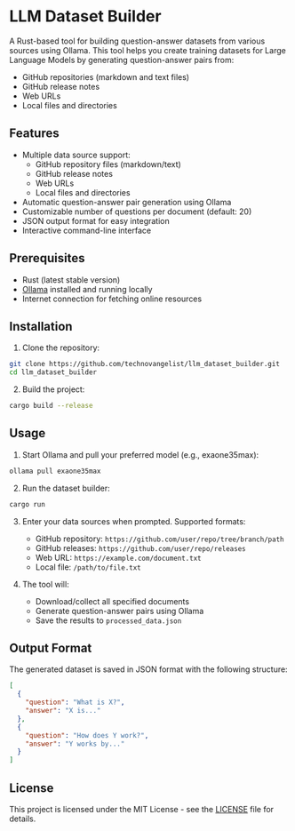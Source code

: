 # LLM Dataset Builder

A Rust-based tool for building question-answer datasets from various sources using Ollama. This tool helps you create training datasets for Large Language Models by generating question-answer pairs from:

- GitHub repositories (markdown and text files)
- GitHub release notes
- Web URLs
- Local files and directories

## Features

- Multiple data source support:
  - GitHub repository files (markdown/text)
  - GitHub release notes
  - Web URLs
  - Local files and directories
- Automatic question-answer pair generation using Ollama
- Customizable number of questions per document (default: 20)
- JSON output format for easy integration
- Interactive command-line interface

## Prerequisites

- Rust (latest stable version)
- [Ollama](https://ollama.ai) installed and running locally
- Internet connection for fetching online resources

## Installation

1. Clone the repository:
```bash
git clone https://github.com/technovangelist/llm_dataset_builder.git
cd llm_dataset_builder
```

2. Build the project:
```bash
cargo build --release
```

## Usage

1. Start Ollama and pull your preferred model (e.g., exaone35max):
```bash
ollama pull exaone35max
```

2. Run the dataset builder:
```bash
cargo run
```

3. Enter your data sources when prompted. Supported formats:
   - GitHub repository: `https://github.com/user/repo/tree/branch/path`
   - GitHub releases: `https://github.com/user/repo/releases`
   - Web URL: `https://example.com/document.txt`
   - Local file: `/path/to/file.txt`

4. The tool will:
   - Download/collect all specified documents
   - Generate question-answer pairs using Ollama
   - Save the results to `processed_data.json`

## Output Format

The generated dataset is saved in JSON format with the following structure:
```json
[
  {
    "question": "What is X?",
    "answer": "X is..."
  },
  {
    "question": "How does Y work?",
    "answer": "Y works by..."
  }
]
```

## License

This project is licensed under the MIT License - see the [LICENSE](LICENSE) file for details.
